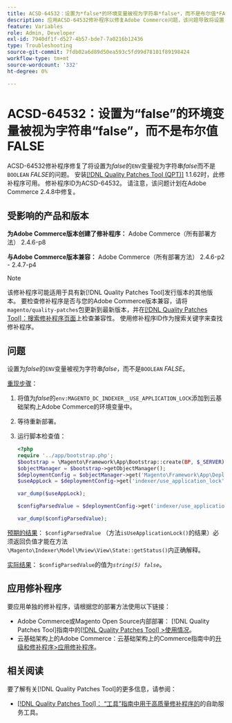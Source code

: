 ```yaml
---
title: ACSD-64532：设置为*false*的环境变量被视为字符串*false*，而不是布尔值*FALSE*
description: 应用ACSD-64532修补程序以修复Adobe Commerce问题，该问题导致将设置为*false*的“ENV”变量视为字符串*false*而不是“BOOLEAN”*FALSE*。
feature: Variables
role: Admin, Developer
exl-id: 7940df1f-d527-4b57-bde7-7a0216b12436
type: Troubleshooting
source-git-commit: 7fdb02a6d89d50ea593c5fd99d78101f89198424
workflow-type: tm+mt
source-wordcount: '332'
ht-degree: 0%

---
```


# ACSD-64532：设置为“false”的环境变量被视为字符串“false”，而不是布尔值FALSE

ACSD-64532修补程序修复了将设置为&#x200B;*false*&#x200B;的`ENV`变量视为字符串&#x200B;*false*&#x200B;而不是`BOOLEAN` *FALSE*&#x200B;的问题。 安装[[!DNL Quality Patches Tool (QPT)]](/help/tools/quality-patches-tool/quality-patches-tool-to-self-serve-quality-patches.md) 1.1.62时，此修补程序可用。 修补程序ID为ACSD-64532。 请注意，该问题计划在Adobe Commerce 2.4.8中修复。

## 受影响的产品和版本

**为Adobe Commerce版本创建了修补程序：**
Adobe Commerce（所有部署方法） 2.4.6-p8

**与Adobe Commerce版本兼容：**
Adobe Commerce（所有部署方法） 2.4.6-p2 - 2.4.7-p4

>[!NOTE]
>
>该修补程序可能适用于具有新[!DNL Quality Patches Tool]发行版本的其他版本。 要检查修补程序是否与您的Adobe Commerce版本兼容，请将`magento/quality-patches`包更新到最新版本，并在[[!DNL Quality Patches Tool]：搜索修补程序页面](https://experienceleague.adobe.com/tools/commerce-quality-patches/index.html?lang=zh-Hans)上检查兼容性。 使用修补程序ID作为搜索关键字来查找修补程序。

## 问题

设置为&#x200B;*false*&#x200B;的`ENV`变量被视为字符串&#x200B;*false*，而不是`BOOLEAN` *FALSE*。

<u>重现步骤</u>：
1. 将值为&#x200B;*false*&#x200B;的`env:MAGENTO_DC_INDEXER__USE_APPLICATION_LOCK`添加到云基础架构上Adobe Commerce的环境变量中。
1. 等待重新部署。
1. 运行脚本检查值：

   ```php
   <?php
   require '../app/bootstrap.php';
   $bootstrap = \Magento\Framework\App\Bootstrap::create(BP, $_SERVER);
   $objectManager = $bootstrap->getObjectManager();
   $deploymentConfig = $objectManager->get('Magento\Framework\App\DeploymentConfig');
   $useAppLock = $deploymentConfig->get('indexer/use_application_lock');
   
   var_dump($useAppLock);
   
   $configParsedValue = $deploymentConfig->get('indexer/use_application_lock') ?: false;
   
   var_dump($configParsedValue); 
   ```

<u>预期的结果</u>：
`$configParsedValue` （方法`isUseApplicationLock()`的结果）必须返回负值才能在方法`\Magento\Indexer\Model\Mview\View\State::getStatus()`内正确解释。

<u>实际结果</u>：
`$configParsedValue`的值为&#x200B;*`string(5) false`*。

## 应用修补程序

要应用单独的修补程序，请根据您的部署方法使用以下链接：

* Adobe Commerce或Magento Open Source内部部署： [!DNL Quality Patches Tool]指南中的[[!DNL Quality Patches Tool] >使用情况](/help/tools/quality-patches-tool/usage.md)。
* 云基础架构上的Adobe Commerce：云基础架构上的Commerce指南中的[升级和修补程序>应用修补程序](https://experienceleague.adobe.com/docs/commerce-cloud-service/user-guide/develop/upgrade/apply-patches.html?lang=zh-Hans)。

## 相关阅读

要了解有关[!DNL Quality Patches Tool]的更多信息，请参阅：
* [[!DNL Quality Patches Tool]： “工具”指南中用于高质量修补程序的](/help/tools/quality-patches-tool/quality-patches-tool-to-self-serve-quality-patches.md)的自助服务工具。
